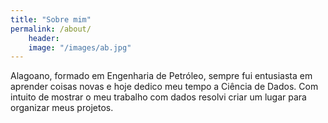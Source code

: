 ```yaml
---
title: "Sobre mim"
permalink: /about/
	header:
	image: "/images/ab.jpg"
---
```


Alagoano, formado em Engenharia de Petróleo, sempre fui entusiasta em aprender
coisas novas e hoje dedico meu tempo a Ciência de Dados.
Com intuito de mostrar o meu trabalho com dados resolvi criar um lugar para organizar meus projetos.
